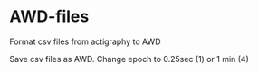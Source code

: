 # AWD-files
Format csv files from actigraphy to AWD

Save csv files as AWD.  Change epoch to 0.25sec (1) or 1 min (4)
